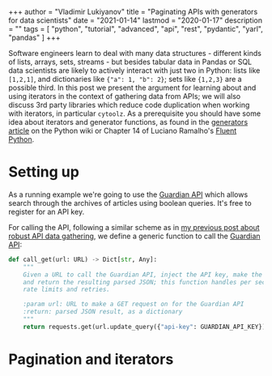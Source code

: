 +++
author = "Vladimir Lukiyanov"
title = "Paginating APIs with generators for data scientists"
date = "2021-01-14"
lastmod = "2020-01-17"
description = ""
tags = [
"python", "tutorial", "advanced", "api", "rest", "pydantic", "yarl", "pandas"
]
+++

Software engineers learn to deal with many data structures - different kinds of lists, arrays, sets, streams - but besides tabular data in Pandas or SQL data scientists are likely to actively interact with just two in Python: lists like `[1,2,1]`, and dictionaries like `{"a": 1, "b": 2}`; sets like `{1,2,3}` are a possible third. In this post we present the argument for learning about and using iterators in the context of gathering data from APIs; we will also discuss 3rd party libraries which reduce code duplication when working with iterators, in particular `cytoolz`. As a prerequisite you should have some idea about iterators and generator functions, as found in the [generators article](https://wiki.python.org/moin/Generators) on the Python wiki or Chapter 14 of Luciano Ramalho's [Fluent Python](https://learning.oreilly.com/library/view/fluent-python/9781491946237/).

# Setting up

As a running example we're going to use the [Guardian API](https://open-platform.theguardian.com/documentation/) which allows search through the archives of articles using boolean queries. It's free to register for an API key.

For calling the API, following a similar scheme as in [my previous post about robust API data gathering](https://vlukiyanov.github.io/robust-api-data-gathering-in-python-for-data-scientists/), we define a generic function to call the [Guardian API](https://open-platform.theguardian.com/documentation/):

```python
def call_get(url: URL) -> Dict[str, Any]:
    """
    Given a URL to call the Guardian API, inject the API key, make the call
    and return the resulting parsed JSON; this function handles per second
    rate limits and retries.

    :param url: URL to make a GET request on for the Guardian API
    :return: parsed JSON result, as a dictionary
    """
    return requests.get(url.update_query({"api-key": GUARDIAN_API_KEY})).json()
```

# Pagination and iterators

